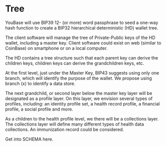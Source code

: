 # Tree

YouBase will use BIP39 12- (or more) word passphrase to seed a one-way hash function to create a BIP32 hierarchical deterministic (HD) wallet tree. 

The client software will manage the tree of Private-Public keys of the HD wallet, including a master key. Client software could exist on web (similar to CoinBase) on smartphone or on a local computer.

The HD contains a tree structure such that each parent key can derive the children keys, children keys can derive the grandchildren keys, etc. 

At the first level, just under the Master Key, BIP43 suggests using only one branch, which will identify the purpose of the wallet. We propose using branch (x) to identify a data store. 

The next grandchild, or second layer below the master key layer will be designated as a profile layer. On this layer, we envision several types of profiles, including: an identity profile set, a health record profile, a financial profile, a social profile and more.

As a children to the health profile level, we there will be a collections layer. The collections layer will define many different types of health data collections. An immunization record could be considered.

Get into SCHEMA here.



